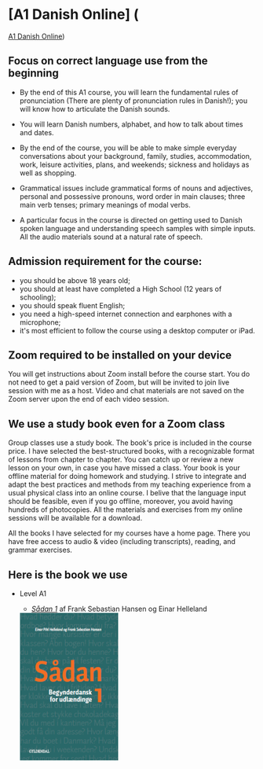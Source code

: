 # [A1 Danish Online] (<script src="https://cdn.podia.com/embeds.js" async="async"></script>
<a href="https://elenasokolova.podia.com/a1-danish-online" data-podia-embed="button">A1 Danish Online</a>)


## Focus on correct language use from the beginning

* By the end of this A1 course, you will learn the fundamental rules of pronunciation (There are plenty of pronunciation rules in Danish!); you will know how to articulate the Danish sounds. 

* You will learn Danish numbers, alphabet, and how to talk about times and dates. 

* By the end of the course, you will be able to make simple everyday conversations about your background, family, studies, accommodation, work, leisure activities, plans, and weekends; sickness and holidays as well as shopping.  

* Grammatical issues include grammatical forms of nouns and adjectives, personal and possessive pronouns, word order in main clauses; three main verb tenses; primary meanings of modal verbs.

* A particular focus in the course is directed on getting used to Danish spoken language and understanding speech samples with simple inputs.  All the audio materials sound at a natural rate of speech. 

## Admission requirement for the course:
* you should be above 18 years old;
* you should at least have completed a High School (12 years of schooling);
* you should speak fluent English;
* you need a high-speed internet connection and earphones with a microphone;
* it's most efficient to follow the course using a desktop computer or iPad.

## Zoom required to be installed on your device

You will get instructions about Zoom install before the course start. You do not need to get a paid version of Zoom, but will be invited to join live session with me as a host. Video and chat materials are not saved on the Zoom server upon the end of each video session. 

## We use a study book even for a Zoom class 
Group classes use a study book. The book's price is included in the course price. I have selected the best-structured books, with a recognizable format of lessons from chapter to chapter. You can catch up or review a new lesson on your own, in case you have missed a class. Your book is your offline material for doing homework and studying. I strive to integrate and adapt the best practices and methods from my teaching experience from a usual physical class into an online course. I belive that the language input should be feasible, even if you go offline, moreover, you avoid having hundreds of photocopies. All the materials and exercises from my online sessions will be available for a download. 

All the books I have selected for my courses have a home page. There you have free access to audio & video (including transcripts), reading, and grammar exercises.

## Here is the book we use  

* Level A1
  * *[Sådan 1](http://guga.gyldendal.dk/Sprog/dsa/saadan1.aspx)* af Frank Sebastian Hansen og Einar Helleland 
  
  <img src="forside-saadan1-png.png" alt="Sådan 1" width="200" height="300" />
